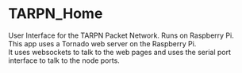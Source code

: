 # TARPN_Home
User Interface for the TARPN Packet Network. Runs on Raspberry Pi.<br>
This app uses a Tornado web server on the Raspberry Pi.<br> 
It uses websockets to talk to the web pages and uses the serial port interface to talk to the node ports.
